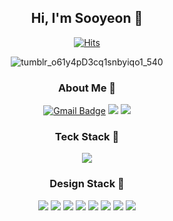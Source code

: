 <div align="center">


## Hi, I'm Sooyeon 👋


[![Hits](https://hits.seeyoufarm.com/api/count/incr/badge.svg?url=https%3A%2F%2Fgithub.com%2Fgjbae1212%2Fhit-counter&count_bg=%23FFE5A0&title_bg=%23FFC13F&icon=pinboard.svg&icon_color=%23FFFFFF&title=VISIT&edge_flat=false)](https://hits.seeyoufarm.com)

![tumblr_o61y4pD3cq1snbyiqo1_540](https://user-images.githubusercontent.com/98953394/152582400-e4efd268-8cd3-437a-b9df-b6d9fce85dbc.gif)


 ### About Me 🥚
 
 [![Gmail Badge](https://img.shields.io/badge/Gmail-d14836?style=flat-square&logo=Gmail&logoColor=white&link=mailto:valikys@snu.ac.kr)](mailto:valikys@snu.ac.kr)
<a href="https://www.instagram.com/waterkite_01/"><img src="https://img.shields.io/badge/Instargram-E4405F?style=flat-square&logo=Instagram&logoColor=white"/></a>
<a href="https://bepolar.tistory.com"><img src="https://img.shields.io/badge/BePolar-00a3d2?style=flat-square&logo=Github&logoColor=white"/></a>
 
  
 ### Teck Stack 🐣
  
 <img src="https://img.shields.io/badge/Python-3776AB?style=flat-square&logo=Python&logoColor=white"/>

 
 ### Design Stack 🐥
 
 <img src="https://img.shields.io/badge/Adobe Photoshop-31A8FF?style=flat-square&logo=Adobe Photoshop&logoColor=white"/>
  <img src="https://img.shields.io/badge/Adobe Illustrator-FF9A00?style=flat-square&logo=Adobe Illustrator&logoColor=white"/>
  <img src="https://img.shields.io/badge/Adobe XD-FF61F6?style=flat-square&logo=Adobe XD&logoColor=white"/>                           
 
 
 
 <img src="https://img.shields.io/badge/Adobe After Effects-9999FF?style=flat-square&logo=Adobe After Effects&logoColor=white"/>
   <img src="https://img.shields.io/badge/Adobe Indesign-FF3366?style=flat-square&logo=Adobe Indesign&logoColor=white"/>
  <img src="https://img.shields.io/badge/Adobe Premiere Pro-9999FF?style=flat-square&logo=Adobe Premiere Pro&logoColor=white"/>
   <img src="https://img.shields.io/badge/Figma-F24E1E?style=flat-square&logo=Figma&logoColor=white"/>
  <img src="https://img.shields.io/badge/SketchUp-005F9E?style=flat-square&logo=SketchUp&logoColor=white"/>
  
</div> 
